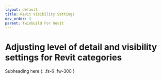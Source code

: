 ```yaml
---
layout: default
title: Revit Visibility Settings
nav_order: 1
parent: Twinbuild For Revit
---
```


# Adjusting level of detail and visibility settings for Revit categories

Subheading here
{: .fs-6 .fw-300 }
